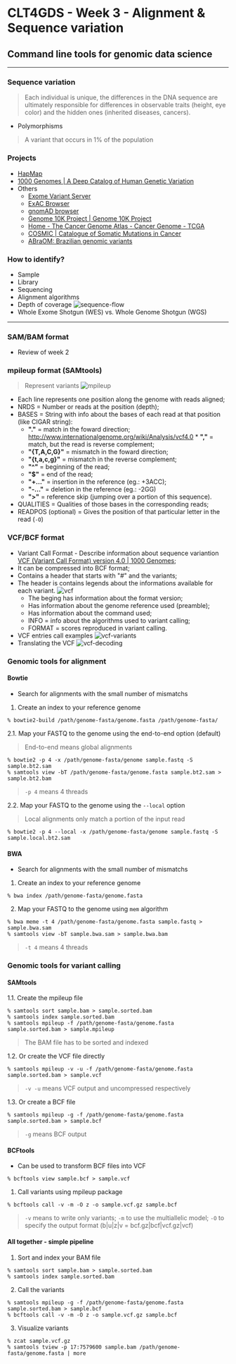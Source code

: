 # CLT4GDS - Week 3 - Alignment & Sequence variation
## Command line tools for genomic data science
---

### Sequence variation
> Each individual is unique, the differences in the DNA sequence are ultimately responsible for differences in observable traits (height, eye color) and the hidden ones (inherited diseases, cancers).
* Polymorphisms
> A variant that occurs in 1% of the population

### Projects
* [HapMap](https://www.ncbi.nlm.nih.gov/probe/docs/projhapmap/)
* [1000 Genomes | A Deep Catalog of Human Genetic Variation](http://www.internationalgenome.org/)
* Others
  * [Exome Variant Server](http://evs.gs.washington.edu/EVS/)
  * [ExAC Browser](http://exac.broadinstitute.org/)
  * [gnomAD browser](http://gnomad.broadinstitute.org/)
  * [Genome 10K Project | Genome 10K Project](https://genome10k.soe.ucsc.edu/)
  * [Home - The Cancer Genome Atlas - Cancer Genome - TCGA](https://cancergenome.nih.gov/)
  * [COSMIC | Catalogue of Somatic Mutations in Cancer](https://cancer.sanger.ac.uk/cosmic)
  * [ABraOM: Brazilian genomic variants](http://abraom.ib.usp.br/)

### How to identify?
* Sample
* Library
* Sequencing
* Alignment algorithms
* Depth of coverage
![sequence-flow](http://www.micronautomata.com/assets/bioinformatics_shotgun-fb6aba1ff232328a621b80285995f0fea32defab5a3192955b17187268142365.png)
* Whole Exome Shotgun (WES) vs. Whole Genome Shotgun (WGS)
---

### SAM/BAM format
* Review of week 2

### mpileup format (SAMtools)
> Represent variants
![mpileup](https://github.com/geocarvalho/ngs-studies/blob/master/command-line-tools-for-genomic-ds/annotations/images/3-mpileup.png?raw=true)
* Each line represents one position along the genome with reads aligned;
* NRDS = Number or reads at the position (depth);
* BASES = String with info about the bases of each read at that position (like CIGAR string):
  * **"."** = match in the foward direction;
 <http://www.internationalgenome.org/wiki/Analysis/vcf4.0> * **","** = match, but the read is reverse complement;
  * **"{T,A,C,G}"** = mismatch in the foward direction;
  * **"{t,a,c,g}"** = mismatch in the reverse complement;
  * **"^"** = beginning of the read;
  * **"$"** = end of the read;
  * **"+..."** = insertion in the reference (eg.: +3ACC);
  * **"-..."** = deletion in the reference (eg.: -2GG)
  * **">"** = reference skip (jumping over a portion of this sequence).
* QUALITIES = Qualities of those bases in the corresponding reads;
* READPOS (optional) = Gives the position of that particular letter in the read (`-O`)

### VCF/BCF format
* Variant Call Format - Describe information about sequence variantion [VCF (Variant Call Format) version 4.0 | 1000 Genomes](http://www.internationalgenome.org/wiki/Analysis/vcf4.0);
* It can be compressed into BCF format;
* Contains a header that starts with "#" and the variants;
* The header is contains legends about the informations available for each variant.
![vcf](https://github.com/geocarvalho/ngs-studies/blob/master/command-line-tools-for-genomic-ds/annotations/images/3-vcf.png?raw=true)
  * The beging has information about the format version;
  * Has information about the genome reference used (preamble);
  * Has information about the command used;
  * INFO = info about the algorithms used to variant calling;
  * FORMAT = scores reproduced in variant calling.
* VCF entries call examples
![vcf-variants](https://github.com/geocarvalho/ngs-studies/blob/master/command-line-tools-for-genomic-ds/annotations/images/3-vcf-variants.png?raw=true)
* Translating the VCF
![vcf-decoding](https://github.com/geocarvalho/ngs-studies/blob/master/command-line-tools-for-genomic-ds/annotations/images/3-vcf-decoding.png?raw=true)

### Genomic tools for alignment

#### Bowtie
* Search for alignments with the small number of mismatchs
1. Create an index to your reference genome
```
% bowtie2-build /path/genome-fasta/genome.fasta /path/genome-fasta/
```
2.1. Map your FASTQ to the genome using the end-to-end option (default)
> End-to-end means global alignments 
```
% bowtie2 -p 4 -x /path/genome-fasta/genome sample.fastq -S sample.bt2.sam
% samtools view -bT /path/genome-fasta/genome.fasta sample.bt2.sam > sample.bt2.bam
```
> `-p 4` means 4 threads

2.2. Map your FASTQ to the genome using the `--local` option
> Local alignments only match a portion of the input read
```
% bowtie2 -p 4 --local -x /path/genome-fasta/genome sample.fastq -S sample.local.bt2.sam
```

#### BWA 
* Search for alignments with the small number of mismatchs
1. Create an index to your reference genome
```
% bwa index /path/genome-fasta/genome.fasta
```
2. Map your FASTQ to the genome using `mem` algorithm
```
% bwa meme -t 4 /path/genome-fasta/genome.fasta sample.fastq > sample.bwa.sam
% samtools view -bT sample.bwa.sam > sample.bwa.bam
```
> `-t 4` means 4 threads

### Genomic tools for variant calling

#### SAMtools
1.1. Create the mpileup file
```
% samtools sort sample.bam > sample.sorted.bam
% samtools index sample.sorted.bam
% samtools mpileup -f /path/genome-fasta/genome.fasta sample.sorted.bam > sample.mpileup
```
> The BAM file has to be sorted and indexed

1.2. Or create the VCF file directly
```
% samtools mpileup -v -u -f /path/genome-fasta/genome.fasta sample.sorted.bam > sample.vcf
```
> `-v -u` means VCF output and uncompressed respectively

1.3. Or create a BCF file
```
% samtools mpileup -g -f /path/genome-fasta/genome.fasta sample.sorted.bam > sample.bcf
```
> `-g` means BCF output

#### BCFtools
* Can be used to transform BCF files into VCF
```
% bcftools view sample.bcf > sample.vcf
```

1. Call variants using mpileup package
```
% bcftools call -v -m -O z -o sample.vcf.gz sample.bcf
```
> `-v` means to write only variants; `-m` to use the multiallelic model; `-O` to specify the output format (b|u|z|v = bcf.gz|bcf|vcf.gz|vcf)

#### All together - simple pipeline

1. Sort and index your BAM file
```
% samtools sort sample.bam > sample.sorted.bam
% samtools index sample.sorted.bam
```

2. Call the variants
```
% samtools mpileup -g -f /path/genome-fasta/genome.fasta sample.sorted.bam > sample.bcf
% bcftools call -v -m -O z -o sample.vcf.gz sample.bcf
```

3. Visualize variants
```
% zcat sample.vcf.gz
% samtools tview -p 17:7579600 sample.bam /path/genome-fasta/genome.fasta | more
```
